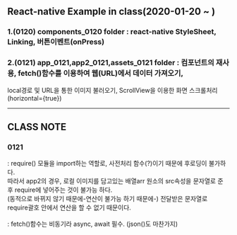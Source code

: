 ## React-native Example in class(2020-01-20 ~ )

### 1.(0120) components_0120 folder : react-native StyleSheet, Linking, 버튼이벤트(onPress)
### 2.(0121) app_0121,app2_0121,assets_0121 folder : 컴포넌트의 재사용, fetch()함수를 이용하여 웹(URL)에서 데이터 가져오기, 
local경로 및 URL을 통한 이미지 불러오기, ScrollView을 이용한 화면 스크롤처리(horizontal={true})


  
  
------------------------------------------------------------------------------------------------
  
  
 
## CLASS NOTE 

### 0121
: require() 모듈을 import하는 역할로, 사전처리 함수(?)이기 때문에 후로딩이 불가하다.<br>
따라서 app2의 경우, 로컬 이미지를 담고있는 배열arr 원소의 src속성을 문자열로 준 후 require에 넣어주는 것이 불가능 하다.<br>
(동적으로 바뀌지 않기 때문에-연산이 불가능 하기 때문에-) 전달받은 문자열로 require괄호 안에서 연산을 할 수 없기 때문이다.<br>
<br>
: fetch()함수는 비동기라 async, await 필수. (json()도 마찬가지) 
